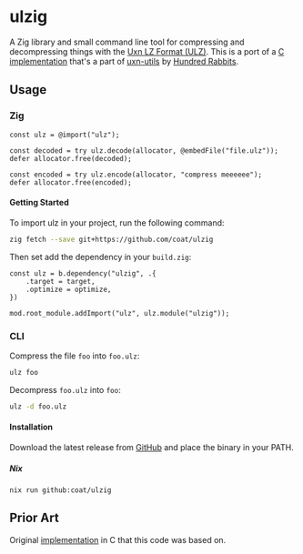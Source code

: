 # ulzig

A Zig library and small command line tool for compressing and decompressing
things with the [Uxn LZ Format
(ULZ)](https://wiki.xxiivv.com/site/ulz_format.html). This is a port of a [C
implementation](https://git.sr.ht/~rabbits/uxn-utils/tree/main/item/cli/lz)
that's a part of [uxn-utils](https://git.sr.ht/~rabbits/uxn-utils) by [Hundred
Rabbits](https://100r.co/site/home.html).

## Usage

### Zig

```zig
const ulz = @import("ulz");

const decoded = try ulz.decode(allocator, @embedFile("file.ulz"));
defer allocator.free(decoded);

const encoded = try ulz.encode(allocator, "compress meeeeee");
defer allocator.free(encoded);
```

#### Getting Started

To import ulz in your project, run the following command:

```bash
zig fetch --save git+https://github.com/coat/ulzig
```

Then set add the dependency in your `build.zig`:

```zig
const ulz = b.dependency("ulzig", .{
    .target = target,
    .optimize = optimize,
})

mod.root_module.addImport("ulz", ulz.module("ulzig"));
```

### CLI

Compress the file `foo` into `foo.ulz`:

```bash
ulz foo
```

Decompress `foo.ulz` into `foo`:

```bash
ulz -d foo.ulz
```

#### Installation

Download the latest release from
[GitHub](https://github.com/coat/ulzig/releases) and place the binary in your
PATH.

##### Nix

`nix run github:coat/ulzig`

## Prior Art

Original
[implementation](https://git.sr.ht/~rabbits/uxn-utils/tree/main/item/cli/lz) in
C that this code was based on.
